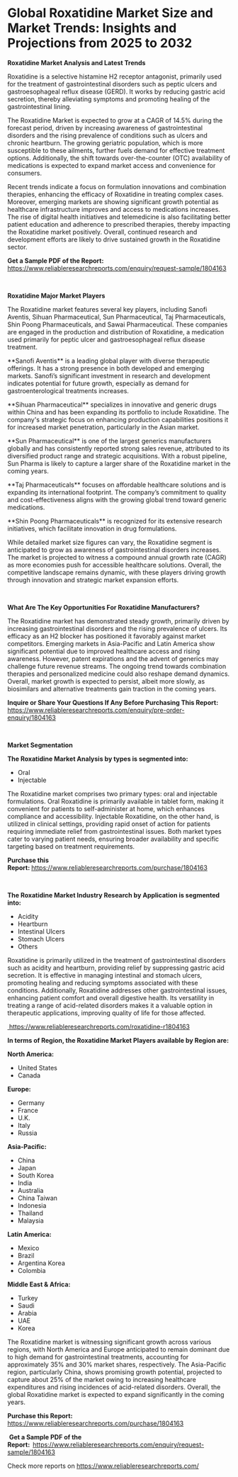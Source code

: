 <p><h1>Global Roxatidine Market Size and Market Trends: Insights and Projections from 2025 to 2032</h1></p><p><strong>Roxatidine Market Analysis and Latest Trends</strong></p>
<p><p>Roxatidine is a selective histamine H2 receptor antagonist, primarily used for the treatment of gastrointestinal disorders such as peptic ulcers and gastroesophageal reflux disease (GERD). It works by reducing gastric acid secretion, thereby alleviating symptoms and promoting healing of the gastrointestinal lining.</p><p>The Roxatidine Market is expected to grow at a CAGR of 14.5% during the forecast period, driven by increasing awareness of gastrointestinal disorders and the rising prevalence of conditions such as ulcers and chronic heartburn. The growing geriatric population, which is more susceptible to these ailments, further fuels demand for effective treatment options. Additionally, the shift towards over-the-counter (OTC) availability of medications is expected to expand market access and convenience for consumers.</p><p>Recent trends indicate a focus on formulation innovations and combination therapies, enhancing the efficacy of Roxatidine in treating complex cases. Moreover, emerging markets are showing significant growth potential as healthcare infrastructure improves and access to medications increases. The rise of digital health initiatives and telemedicine is also facilitating better patient education and adherence to prescribed therapies, thereby impacting the Roxatidine market positively. Overall, continued research and development efforts are likely to drive sustained growth in the Roxatidine sector.</p></p>
<p><strong>Get a Sample PDF of the Report:&nbsp;</strong> <a href="https://www.reliableresearchreports.com/enquiry/request-sample/1804163?utm_campaign=2201&utm_medium=2&utm_source=Github&utm_content=ia&utm_term=08032025&utm_id=roxatidine">https://www.reliableresearchreports.com/enquiry/request-sample/1804163</a></p>
<p>&nbsp;</p>
<p><strong>Roxatidine Major Market Players</strong></p>
<p><p>The Roxatidine market features several key players, including Sanofi Aventis, Sihuan Pharmaceutical, Sun Pharmaceutical, Taj Pharmaceuticals, Shin Poong Pharmaceuticals, and Sawai Pharmaceutical. These companies are engaged in the production and distribution of Roxatidine, a medication used primarily for peptic ulcer and gastroesophageal reflux disease treatment.</p><p>**Sanofi Aventis** is a leading global player with diverse therapeutic offerings. It has a strong presence in both developed and emerging markets. Sanofi’s significant investment in research and development indicates potential for future growth, especially as demand for gastroenterological treatments increases.</p><p>**Sihuan Pharmaceutical** specializes in innovative and generic drugs within China and has been expanding its portfolio to include Roxatidine. The company's strategic focus on enhancing production capabilities positions it for increased market penetration, particularly in the Asian market.</p><p>**Sun Pharmaceutical** is one of the largest generics manufacturers globally and has consistently reported strong sales revenue, attributed to its diversified product range and strategic acquisitions. With a robust pipeline, Sun Pharma is likely to capture a larger share of the Roxatidine market in the coming years.</p><p>**Taj Pharmaceuticals** focuses on affordable healthcare solutions and is expanding its international footprint. The company’s commitment to quality and cost-effectiveness aligns with the growing global trend toward generic medications.</p><p>**Shin Poong Pharmaceuticals** is recognized for its extensive research initiatives, which facilitate innovation in drug formulations. </p><p>While detailed market size figures can vary, the Roxatidine segment is anticipated to grow as awareness of gastrointestinal disorders increases. The market is projected to witness a compound annual growth rate (CAGR) as more economies push for accessible healthcare solutions. Overall, the competitive landscape remains dynamic, with these players driving growth through innovation and strategic market expansion efforts.</p></p>
<p>&nbsp;</p>
<p><strong>What Are The Key Opportunities For Roxatidine Manufacturers?</strong></p>
<p><p>The Roxatidine market has demonstrated steady growth, primarily driven by increasing gastrointestinal disorders and the rising prevalence of ulcers. Its efficacy as an H2 blocker has positioned it favorably against market competitors. Emerging markets in Asia-Pacific and Latin America show significant potential due to improved healthcare access and rising awareness. However, patent expirations and the advent of generics may challenge future revenue streams. The ongoing trend towards combination therapies and personalized medicine could also reshape demand dynamics. Overall, market growth is expected to persist, albeit more slowly, as biosimilars and alternative treatments gain traction in the coming years.</p></p>
<p><strong>Inquire or Share Your Questions If Any Before Purchasing This Report:</strong> <a href="https://www.reliableresearchreports.com/enquiry/pre-order-enquiry/1804163?utm_campaign=2201&utm_medium=2&utm_source=Github&utm_content=ia&utm_term=08032025&utm_id=roxatidine">https://www.reliableresearchreports.com/enquiry/pre-order-enquiry/1804163</a></p>
<p>&nbsp;</p>
<p><strong>Market Segmentation</strong></p>
<p><strong>The Roxatidine Market Analysis by types is segmented into:</strong></p>
<p><ul><li>Oral</li><li>Injectable</li></ul></p>
<p><p>The Roxatidine market comprises two primary types: oral and injectable formulations. Oral Roxatidine is primarily available in tablet form, making it convenient for patients to self-administer at home, which enhances compliance and accessibility. Injectable Roxatidine, on the other hand, is utilized in clinical settings, providing rapid onset of action for patients requiring immediate relief from gastrointestinal issues. Both market types cater to varying patient needs, ensuring broader availability and specific targeting based on treatment requirements.</p></p>
<p><strong>Purchase this Report:&nbsp;</strong><a href="https://www.reliableresearchreports.com/purchase/1804163?utm_campaign=2201&utm_medium=2&utm_source=Github&utm_content=ia&utm_term=08032025&utm_id=roxatidine">https://www.reliableresearchreports.com/purchase/1804163</a></p>
<p>&nbsp;</p>
<p><strong>The Roxatidine Market Industry Research by Application is segmented into:</strong></p>
<p><ul><li>Acidity</li><li>Heartburn</li><li>Intestinal Ulcers</li><li>Stomach Ulcers</li><li>Others</li></ul></p>
<p><p>Roxatidine is primarily utilized in the treatment of gastrointestinal disorders such as acidity and heartburn, providing relief by suppressing gastric acid secretion. It is effective in managing intestinal and stomach ulcers, promoting healing and reducing symptoms associated with these conditions. Additionally, Roxatidine addresses other gastrointestinal issues, enhancing patient comfort and overall digestive health. Its versatility in treating a range of acid-related disorders makes it a valuable option in therapeutic applications, improving quality of life for those affected.</p></p>
<p><a href="https://www.reliableresearchreports.com/roxatidine-r1804163?utm_campaign=2201&utm_medium=2&utm_source=Github&utm_content=ia&utm_term=08032025&utm_id=roxatidine">&nbsp;https://www.reliableresearchreports.com/roxatidine-r1804163</a></p>
<p><strong>In terms of Region, the Roxatidine Market Players available by Region are:</strong></p>
<p>
    <p> <strong> North America: </strong>
        <ul>
            <li>United States</li>
            <li>Canada</li>
        </ul>
        </p> 
    <p> <strong> Europe: </strong>
        <ul>
            <li>Germany</li>
            <li>France</li>
            <li>U.K.</li>
            <li>Italy</li>
            <li>Russia</li>
        </ul>
        </p> 
    <p> <strong> Asia-Pacific: </strong>
        <ul>
            <li>China</li>
            <li>Japan</li>
            <li>South Korea</li>
            <li>India</li>
            <li>Australia</li>
            <li>China Taiwan</li>
            <li>Indonesia</li>
            <li>Thailand</li>
            <li>Malaysia</li>
        </ul>
        </p> 
    <p> <strong> Latin America: </strong>
        <ul>
            <li>Mexico</li>
            <li>Brazil</li>
            <li>Argentina Korea</li>
            <li>Colombia</li>
        </ul>
        </p> 
    <p> <strong> Middle East & Africa: </strong>
        <ul>
            <li>Turkey</li>
            <li>Saudi</li>
            <li>Arabia</li>
            <li>UAE</li>
            <li>Korea</li>
        </ul>
    </p>
    </p>
<p><p>The Roxatidine market is witnessing significant growth across various regions, with North America and Europe anticipated to remain dominant due to high demand for gastrointestinal treatments, accounting for approximately 35% and 30% market shares, respectively. The Asia-Pacific region, particularly China, shows promising growth potential, projected to capture about 25% of the market owing to increasing healthcare expenditures and rising incidences of acid-related disorders. Overall, the global Roxatidine market is expected to expand significantly in the coming years.</p></p>
<p><strong>Purchase this Report: </strong><a href="https://www.reliableresearchreports.com/purchase/1804163?utm_campaign=2201&utm_medium=2&utm_source=Github&utm_content=ia&utm_term=08032025&utm_id=roxatidine">https://www.reliableresearchreports.com/purchase/1804163</a></p>
<p>&nbsp;<strong>Get a Sample PDF of the Report:&nbsp;&nbsp;</strong><a href="https://www.reliableresearchreports.com/enquiry/request-sample/1804163?utm_campaign=2201&utm_medium=2&utm_source=Github&utm_content=ia&utm_term=08032025&utm_id=roxatidine">https://www.reliableresearchreports.com/enquiry/request-sample/1804163</a></p>
<p><strong></strong></p>
<p>Check more reports on <a href="https://www.reliableresearchreports.com/?utm_campaign=2201&utm_medium=2&utm_source=Github&utm_content=ia&utm_term=08032025&utm_id=roxatidine">https://www.reliableresearchreports.com/</a></p>